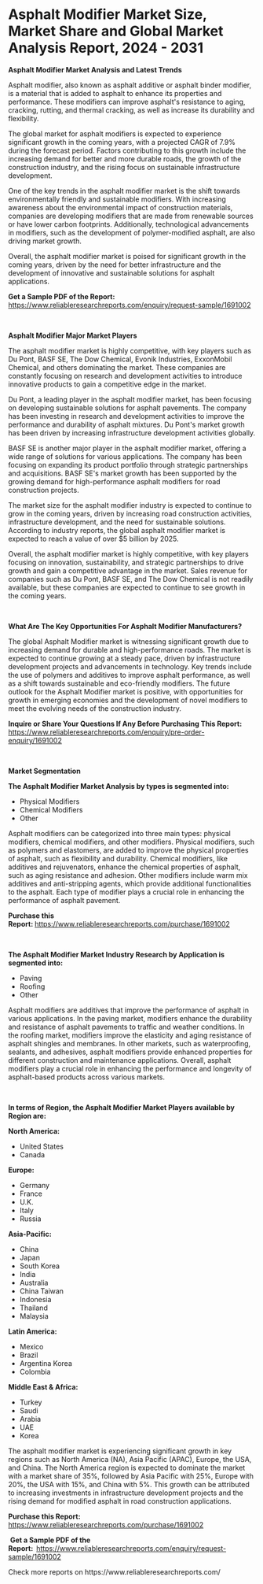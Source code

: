 <p><h1>Asphalt Modifier Market Size, Market Share and Global Market Analysis Report, 2024 - 2031</h1></p><p><strong>Asphalt Modifier Market Analysis and Latest Trends</strong></p>
<p><p>Asphalt modifier, also known as asphalt additive or asphalt binder modifier, is a material that is added to asphalt to enhance its properties and performance. These modifiers can improve asphalt's resistance to aging, cracking, rutting, and thermal cracking, as well as increase its durability and flexibility.</p><p>The global market for asphalt modifiers is expected to experience significant growth in the coming years, with a projected CAGR of 7.9% during the forecast period. Factors contributing to this growth include the increasing demand for better and more durable roads, the growth of the construction industry, and the rising focus on sustainable infrastructure development.</p><p>One of the key trends in the asphalt modifier market is the shift towards environmentally friendly and sustainable modifiers. With increasing awareness about the environmental impact of construction materials, companies are developing modifiers that are made from renewable sources or have lower carbon footprints. Additionally, technological advancements in modifiers, such as the development of polymer-modified asphalt, are also driving market growth.</p><p>Overall, the asphalt modifier market is poised for significant growth in the coming years, driven by the need for better infrastructure and the development of innovative and sustainable solutions for asphalt applications.</p></p>
<p><strong>Get a Sample PDF of the Report:&nbsp;</strong> <a href="https://www.reliableresearchreports.com/enquiry/request-sample/1691002">https://www.reliableresearchreports.com/enquiry/request-sample/1691002</a></p>
<p>&nbsp;</p>
<p><strong>Asphalt Modifier Major Market Players</strong></p>
<p><p>The asphalt modifier market is highly competitive, with key players such as Du Pont, BASF SE, The Dow Chemical, Evonik Industries, ExxonMobil Chemical, and others dominating the market. These companies are constantly focusing on research and development activities to introduce innovative products to gain a competitive edge in the market.</p><p>Du Pont, a leading player in the asphalt modifier market, has been focusing on developing sustainable solutions for asphalt pavements. The company has been investing in research and development activities to improve the performance and durability of asphalt mixtures. Du Pont's market growth has been driven by increasing infrastructure development activities globally.</p><p>BASF SE is another major player in the asphalt modifier market, offering a wide range of solutions for various applications. The company has been focusing on expanding its product portfolio through strategic partnerships and acquisitions. BASF SE's market growth has been supported by the growing demand for high-performance asphalt modifiers for road construction projects.</p><p>The market size for the asphalt modifier industry is expected to continue to grow in the coming years, driven by increasing road construction activities, infrastructure development, and the need for sustainable solutions. According to industry reports, the global asphalt modifier market is expected to reach a value of over $5 billion by 2025.</p><p>Overall, the asphalt modifier market is highly competitive, with key players focusing on innovation, sustainability, and strategic partnerships to drive growth and gain a competitive advantage in the market. Sales revenue for companies such as Du Pont, BASF SE, and The Dow Chemical is not readily available, but these companies are expected to continue to see growth in the coming years.</p></p>
<p>&nbsp;</p>
<p><strong>What Are The Key Opportunities For Asphalt Modifier Manufacturers?</strong></p>
<p><p>The global Asphalt Modifier market is witnessing significant growth due to increasing demand for durable and high-performance roads. The market is expected to continue growing at a steady pace, driven by infrastructure development projects and advancements in technology. Key trends include the use of polymers and additives to improve asphalt performance, as well as a shift towards sustainable and eco-friendly modifiers. The future outlook for the Asphalt Modifier market is positive, with opportunities for growth in emerging economies and the development of novel modifiers to meet the evolving needs of the construction industry.</p></p>
<p><strong>Inquire or Share Your Questions If Any Before Purchasing This Report:</strong> <a href="https://www.reliableresearchreports.com/enquiry/pre-order-enquiry/1691002">https://www.reliableresearchreports.com/enquiry/pre-order-enquiry/1691002</a></p>
<p>&nbsp;</p>
<p><strong>Market Segmentation</strong></p>
<p><strong>The Asphalt Modifier Market Analysis by types is segmented into:</strong></p>
<p><ul><li>Physical Modifiers</li><li>Chemical Modifiers</li><li>Other</li></ul></p>
<p><p>Asphalt modifiers can be categorized into three main types: physical modifiers, chemical modifiers, and other modifiers. Physical modifiers, such as polymers and elastomers, are added to improve the physical properties of asphalt, such as flexibility and durability. Chemical modifiers, like additives and rejuvenators, enhance the chemical properties of asphalt, such as aging resistance and adhesion. Other modifiers include warm mix additives and anti-stripping agents, which provide additional functionalities to the asphalt. Each type of modifier plays a crucial role in enhancing the performance of asphalt pavement.</p></p>
<p><strong>Purchase this Report:&nbsp;</strong><a href="https://www.reliableresearchreports.com/purchase/1691002">https://www.reliableresearchreports.com/purchase/1691002</a></p>
<p>&nbsp;</p>
<p><strong>The Asphalt Modifier Market Industry Research by Application is segmented into:</strong></p>
<p><ul><li>Paving</li><li>Roofing</li><li>Other</li></ul></p>
<p><p>Asphalt modifiers are additives that improve the performance of asphalt in various applications. In the paving market, modifiers enhance the durability and resistance of asphalt pavements to traffic and weather conditions. In the roofing market, modifiers improve the elasticity and aging resistance of asphalt shingles and membranes. In other markets, such as waterproofing, sealants, and adhesives, asphalt modifiers provide enhanced properties for different construction and maintenance applications. Overall, asphalt modifiers play a crucial role in enhancing the performance and longevity of asphalt-based products across various markets.</p></p>
<p>&nbsp;</p>
<p><strong>In terms of Region, the Asphalt Modifier Market Players available by Region are:</strong></p>
<p>
    <p> <strong> North America: </strong>
        <ul>
            <li>United States</li>
            <li>Canada</li>
        </ul>
        </p> 
    <p> <strong> Europe: </strong>
        <ul>
            <li>Germany</li>
            <li>France</li>
            <li>U.K.</li>
            <li>Italy</li>
            <li>Russia</li>
        </ul>
        </p> 
    <p> <strong> Asia-Pacific: </strong>
        <ul>
            <li>China</li>
            <li>Japan</li>
            <li>South Korea</li>
            <li>India</li>
            <li>Australia</li>
            <li>China Taiwan</li>
            <li>Indonesia</li>
            <li>Thailand</li>
            <li>Malaysia</li>
        </ul>
        </p> 
    <p> <strong> Latin America: </strong>
        <ul>
            <li>Mexico</li>
            <li>Brazil</li>
            <li>Argentina Korea</li>
            <li>Colombia</li>
        </ul>
        </p> 
    <p> <strong> Middle East & Africa: </strong>
        <ul>
            <li>Turkey</li>
            <li>Saudi</li>
            <li>Arabia</li>
            <li>UAE</li>
            <li>Korea</li>
        </ul>
    </p>
    </p>
<p><p>The asphalt modifier market is experiencing significant growth in key regions such as North America (NA), Asia Pacific (APAC), Europe, the USA, and China. The North America region is expected to dominate the market with a market share of 35%, followed by Asia Pacific with 25%, Europe with 20%, the USA with 15%, and China with 5%. This growth can be attributed to increasing investments in infrastructure development projects and the rising demand for modified asphalt in road construction applications.</p></p>
<p><strong>Purchase this Report: </strong><a href="https://www.reliableresearchreports.com/purchase/1691002">https://www.reliableresearchreports.com/purchase/1691002</a></p>
<p>&nbsp;<strong>Get a Sample PDF of the Report:&nbsp;&nbsp;</strong><a href="https://www.reliableresearchreports.com/enquiry/request-sample/1691002">https://www.reliableresearchreports.com/enquiry/request-sample/1691002</a></p>
<p><strong></strong></p>
<p>Check more reports on https://www.reliableresearchreports.com/</p>